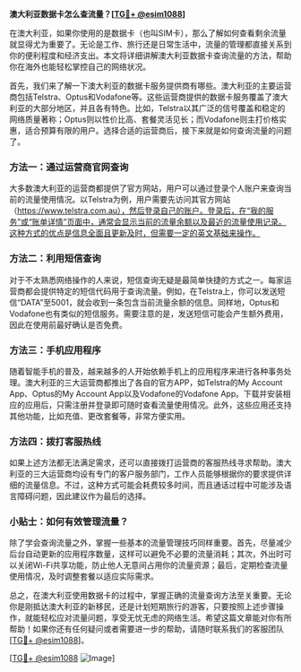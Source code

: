 **澳大利亚数据卡怎么查流量？[[TG💪+ @esim1088](https://t.me/s/esim1088)]**

在澳大利亚，如果你使用的是数据卡（也叫SIM卡），那么了解如何查看剩余流量就显得尤为重要了。无论是工作、旅行还是日常生活中，流量的管理都直接关系到你的便利程度和经济支出。本文将详细讲解澳大利亚数据卡查询流量的方法，帮助你在海外也能轻松掌控自己的网络状况。

首先，我们来了解一下澳大利亚的数据卡服务提供商有哪些。澳大利亚的主要运营商包括Telstra、Optus和Vodafone等。这些运营商提供的数据卡服务覆盖了澳大利亚的大部分地区，并且各有特色。比如，Telstra以其广泛的信号覆盖和稳定的网络质量著称；Optus则以性价比高、套餐灵活见长；而Vodafone则主打价格实惠，适合预算有限的用户。选择合适的运营商后，接下来就是如何查询流量的问题了。

### 方法一：通过运营商官网查询

大多数澳大利亚的运营商都提供了官方网站，用户可以通过登录个人账户来查询当前的流量使用情况。以Telstra为例，用户需要先访问其官方网站（https://www.telstra.com.au），然后登录自己的账户。登录后，在“我的服务”或“账单详情”页面中，通常会显示当前的流量余额以及最近的流量使用记录。这种方式的优点是信息全面且更新及时，但需要一定的英文基础来操作。

### 方法二：利用短信查询

对于不太熟悉网络操作的人来说，短信查询无疑是最简单快捷的方式之一。每家运营商都会提供特定的短信代码用于查询流量。例如，在Telstra上，你可以发送短信“DATA”至5001，就会收到一条包含当前流量余额的信息。同样地，Optus和Vodafone也有类似的短信服务。需要注意的是，发送短信可能会产生额外费用，因此在使用前最好确认是否免费。

### 方法三：手机应用程序

随着智能手机的普及，越来越多的人开始依赖手机上的应用程序来进行各种事务处理。澳大利亚的三大运营商都推出了各自的官方APP，如Telstra的My Account App、Optus的My Account App以及Vodafone的Vodafone App。下载并安装相应的应用后，只需注册并登录即可随时查看流量使用情况。此外，这些应用还支持其他功能，比如充值、更改套餐等，非常方便实用。

### 方法四：拨打客服热线

如果上述方法都无法满足需求，还可以直接拨打运营商的客服热线寻求帮助。澳大利亚的三大运营商均设有专门的客户服务部门，工作人员能够根据你的要求提供详细的流量信息。不过，这种方式可能会耗费较多时间，而且通话过程中可能涉及语言障碍问题，因此建议作为最后的选择。

### 小贴士：如何有效管理流量？

除了学会查询流量之外，掌握一些基本的流量管理技巧同样重要。首先，尽量减少后台自动更新的应用程序数量，这样可以避免不必要的流量消耗；其次，外出时可以关闭Wi-Fi共享功能，防止他人无意间占用你的流量资源；最后，定期检查流量使用情况，及时调整套餐以适应实际需求。

总之，在澳大利亚使用数据卡的过程中，掌握正确的流量查询方法至关重要。无论你是刚抵达澳大利亚的新移民，还是计划短期旅行的游客，只要按照上述步骤操作，就能轻松应对流量问题，享受无忧无虑的网络生活。希望这篇文章能对你有所帮助！如果你还有任何疑问或者需要进一步的帮助，请随时联系我们的客服团队[[TG💪+ @esim1088](https://t.me/s/esim1088)]。

[[TG💪+ @esim1088](https://t.me/s/esim1088) ![Image](https://i.postimg.cc/4NQfJmqS/Snipaste-2025-05-13-00-14-12.png)]